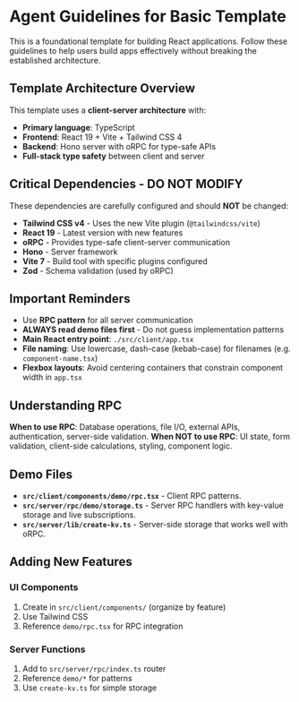 # Agent Guidelines for Basic Template

This is a foundational template for building React applications. Follow these guidelines to help users build apps effectively without breaking the established architecture.

## Template Architecture Overview

This template uses a **client-server architecture** with:

- **Primary language**: TypeScript
- **Frontend**: React 19 + Vite + Tailwind CSS 4
- **Backend**: Hono server with oRPC for type-safe APIs
- **Full-stack type safety** between client and server

## Critical Dependencies - DO NOT MODIFY

These dependencies are carefully configured and should **NOT** be changed:

- **Tailwind CSS v4** - Uses the new Vite plugin (`@tailwindcss/vite`)
- **React 19** - Latest version with new features
- **oRPC** - Provides type-safe client-server communication
- **Hono** - Server framework
- **Vite 7** - Build tool with specific plugins configured
- **Zod** - Schema validation (used by oRPC)

## Important Reminders

- Use **RPC pattern** for all server communication
- **ALWAYS read demo files first** - Do not guess implementation patterns
- **Main React entry point**: `./src/client/app.tsx`
- **File naming**: Use lowercase, dash-case (kebab-case) for filenames (e.g. `component-name.tsx`)
- **Flexbox layouts**: Avoid centering containers that constrain component width in `app.tsx`

## Understanding RPC

**When to use RPC**: Database operations, file I/O, external APIs, authentication, server-side validation.
**When NOT to use RPC**: UI state, form validation, client-side calculations, styling, component logic.

## Demo Files

- **`src/client/components/demo/rpc.tsx`** - Client RPC patterns.
- **`src/server/rpc/demo/storage.ts`** - Server RPC handlers with key-value storage and live subscriptions.
- **`src/server/lib/create-kv.ts`** - Server-side storage that works well with oRPC.

## Adding New Features

### UI Components

1. Create in `src/client/components/` (organize by feature)
2. Use Tailwind CSS
3. Reference `demo/rpc.tsx` for RPC integration

### Server Functions

1. Add to `src/server/rpc/index.ts` router
2. Reference `demo/*` for patterns
3. Use `create-kv.ts` for simple storage
